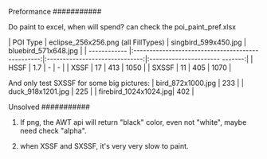 Preformance
###########

Do paint to excel, when will spend? can check the poi_paint_pref.xlsx

| POI Type	 | eclipse_256x256.png  (all FillTypes)	|  singbird_599x450.jpg	 |  bluebird_571x648.jpg |
| ------------ |:-------------------------------------------------:|:------------------------------:|:---------------------- -------:|
| HSSF     |  1.7  |    -    |     -       |
| XSSF     |  17   |   413 |   1050  |
| SXSSF   |  11   |   405 |   1070  |

And only test SXSSF for some big pictures:
| bird_872x1000.jpg     	|   233  | 
| duck_918x1201.jpg     |   225  | 
| firebird_1024x1024.jpg|   402  | 


Unsolved
###########

1. If png, the AWT api will return "black" color, even not "white", maybe need check "alpha".

2. when XSSF and SXSSF, it's very very slow to paint.
